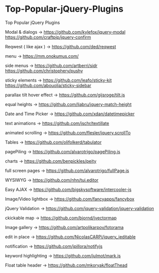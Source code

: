 # Top-Popular-jQuery-Plugins
Top Popular jQuery Plugins

Modal & dialogs ->
https://github.com/kylefox/jquery-modal
https://github.com/craftpip/jquery-confirm

Reqwest ( like ajax ) ->
https://github.com/ded/reqwest

menu ->
https://mm.onokumus.com/

side menus ->
https://github.com/artberri/sidr
https://github.com/christophery/pushy

sticky elements ->
https://github.com/leafo/sticky-kit
https://github.com/abouolia/sticky-sidebar

parallax tilt hover effect ->
https://github.com/gijsroge/tilt.js

equal heights ->
https://github.com/liabru/jquery-match-height

Date and Time Picker ->
https://github.com/xdan/datetimepicker

text animations ->
https://github.com/jschr/textillate

animated scrolling ->
https://github.com/flesler/jquery.scrollTo

Tables ->
https://github.com/olifolkerd/tabulator

pagePiling ->
https://github.com/alvarotrigo/pagePiling.js

charts ->
https://github.com/benpickles/peity

full screen pages ->
https://github.com/alvarotrigo/fullPage.js

WYSIWYG ->
https://github.com/nhn/tui.editor

Easy AJAX ->
https://github.com/bigskysoftware/intercooler-js

Image/Video lightbox ->
https://github.com/fancyapps/fancybox

jQuery Validation ->
https://github.com/jquery-validation/jquery-validation

ckickable map ->
https://github.com/bjornd/jvectormap

Image gallery ->
https://github.com/artpolikarpov/fotorama

edit in place ->
https://github.com/NicolasCARPi/jquery_jeditable

notification ->
https://github.com/jpillora/notifyjs

keyword highlighting ->
https://github.com/julmot/mark.js

Float table header ->
https://github.com/mkoryak/floatThead
